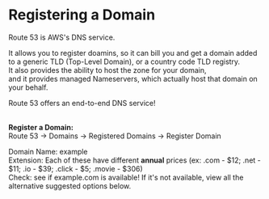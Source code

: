# Registering a Domain

Route 53 is AWS's DNS service.

It allows you to register doamins, so it can bill you and get a domain added \
to a generic TLD (Top-Level Domain), or a country code TLD registry. \
It also provides the ability to host the zone for your domain, \
and it provides managed Nameservers, which actually host that domain on your behalf.

Route 53 offers an end-to-end DNS service!

\
**Register a Domain:** \
Route 53 → Domains → Registered Domains → Register Domain

Domain Name: example \
Extension: Each of these have different **annual** prices (ex: .com - $12; .net - $11; .io - $39; .click - $5; .movie - $306) \
Check: see if example.com is available! If it's not available, view all the alternative suggested options below.

